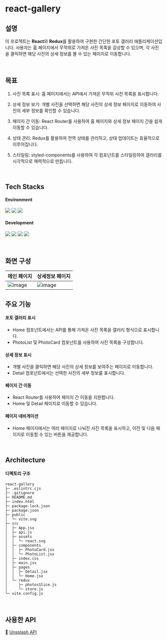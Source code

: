 # react-gallery

## 설명

이 프로젝트는 **React**와 **Redux**를 활용하여 구현한 간단한 포토 갤러리 애플리케이션입니다. 사용자는 홈 페이지에서 무작위로 가져온 사진 목록을 감상할 수 있으며, 각 사진을 클릭하면 해당 사진의 상세 정보를 볼 수 있는 페이지로 이동합니다.

&nbsp;

## 목표

1. 사진 목록 표시: 홈 페이지에서는 API에서 가져온 무작위 사진 목록을 표시합니다.

2. 상세 정보 보기: 개별 사진을 선택하면 해당 사진의 상세 정보 페이지로 이동하여 사진의 세부 정보를 확인할 수 있습니다.

3. 페이지 간 이동: React Router를 사용하여 홈 페이지와 상세 정보 페이지 간을 쉽게 이동할 수 있습니다.

4. 상태 관리: Redux를 활용하여 전역 상태를 관리하고, 상태 업데이트는 효율적으로 이루어집니다.

5. 스타일링: styled-components를 사용하여 각 컴포넌트를 스타일링하여 갤러리를 시각적으로 매력적으로 만듭니다.

&nbsp;

## Tech Stacks

#### Environment

<img src="https://img.shields.io/badge/visualstudiocode-007ACC?style=for-the-badge&logo=visualstudiocode&logoColor=white"> <img src="https://img.shields.io/badge/git-F05032?style=for-the-badge&logo=git&logoColor=white"> <img src="https://img.shields.io/badge/github-181717?style=for-the-badge&logo=github&logoColor=white">

#### Development

<img src="https://img.shields.io/badge/javascript-F7DF1E?style=for-the-badge&logo=javascript&logoColor=white"> <img src="https://img.shields.io/badge/React-20232A?style=for-the-badge&logo=React&logoColor=white"> <img src="https://img.shields.io/badge/redux-764ABC?style=for-the-badge&logo=redux&logoColor=white"> <img src="https://img.shields.io/badge/styled components-DB7093?style=for-the-badge&logo=styledcomponents&logoColor=61DAFB">

&nbsp;

## 화면 구성

|메인 페이지|상세정보 페이지|
|-------------------------|-------------------------|
|![image](https://github.com/kmseunh/react-memo/assets/105186724/3c406e84-a7e6-47f2-a170-c1daccc1b2e5)|![image](https://github.com/kmseunh/react-memo/assets/105186724/f6289aba-5a40-4407-851d-2e47b3bc614d)|

## 주요 기능

#### 포토 갤러리 표시

- Home 컴포넌트에서는 API를 통해 가져온 사진 목록을 갤러리 형식으로 표시합니다.
- PhotoList 및 PhotoCard 컴포넌트를 사용하여 사진 목록을 구성합니다.

#### 상세 정보 표시

- 개별 사진을 클릭하면 해당 사진의 상세 정보를 보여주는 페이지로 이동합니다.
- Detail 컴포넌트에서는 선택한 사진의 세부 정보를 표시합니다.

#### 페이지 간 이동

- React Router를 사용하여 페이지 간 이동을 지원합니다.
- Home 및 Detail 페이지로 이동할 수 있습니다.

#### 페이지 네비게이션

- Home 페이지에서는 여러 페이지로 나눠진 사진 목록을 표시하고, 이전 및 다음 페이지로 이동할 수 있는 버튼을 제공합니다.

&nbsp;

## Architecture

#### 디렉토리 구조

```
react-gallery
├─ .eslintrc.cjs
├─ .gitignore
├─ README.md
├─ index.html
├─ package-lock.json
├─ package.json
├─ public
│  └─ vite.svg
├─ src
│  ├─ App.jsx
│  ├─ api.js
│  ├─ assets
│  │  └─ react.svg
│  ├─ components
│  │  ├─ PhotoCard.jsx
│  │  └─ PhotoList.jsx
│  ├─ index.css
│  ├─ main.jsx
│  ├─ pages
│  │  ├─ Detail.jsx
│  │  └─ Home.jsx
│  └─ redux
│     ├─ photosSlice.js
│     └─ store.js
└─ vite.config.js
```

&nbsp;

## 사용한 API

📜 [Unsplash API](https://unsplash.com/ko)
